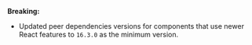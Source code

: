 **Breaking:**

- Updated peer dependencies versions for components that use newer React features to `16.3.0` as the minimum version.